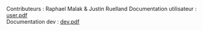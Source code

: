 Contributeurs : Raphael Malak & Justin Ruelland
Documentation utilisateur : [user.pdf](https://github.com/JustinRuelland/ArchitectureMemoire/files/10714810/user.pdf)  
Documentation dev : [dev.pdf](https://github.com/JustinRuelland/ArchitectureMemoire/files/10714811/dev.pdf)
